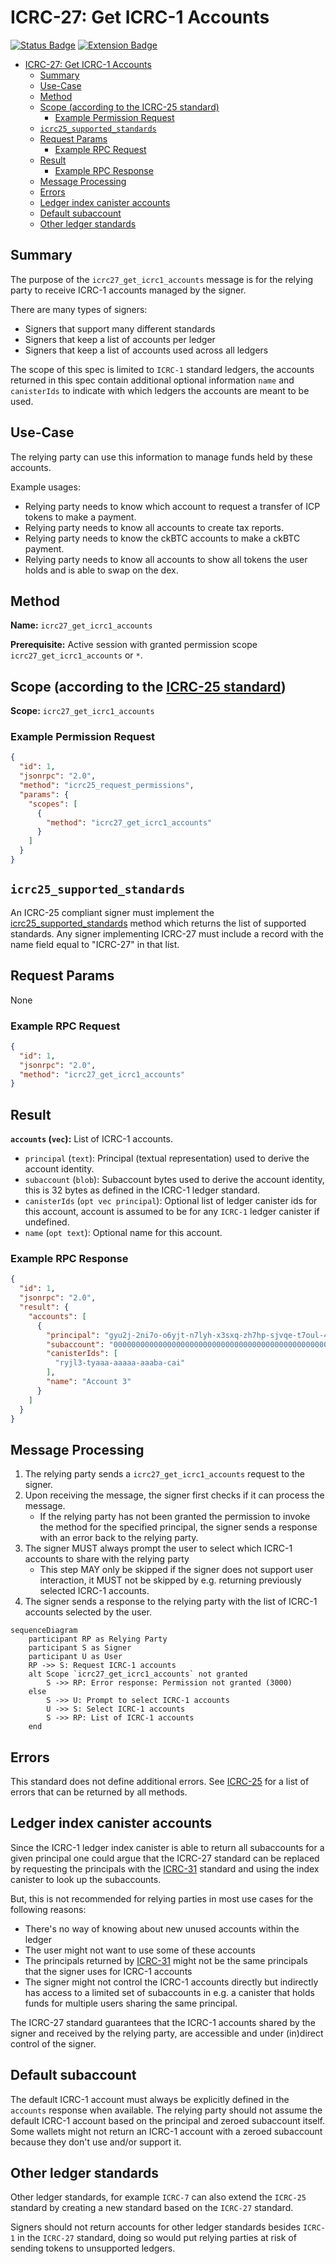 # ICRC-27: Get ICRC-1 Accounts

[![Status Badge](https://img.shields.io/badge/STATUS-DRAFT-ffcc00.svg)](https://github.com/orgs/dfinity/projects/31)
[![Extension Badge](https://img.shields.io/badge/Extends-ICRC--25-ffcc222.svg)](./icrc_25_signer_interaction_standard.md)

<!-- TOC -->
* [ICRC-27: Get ICRC-1 Accounts](#icrc-27-get-icrc-1-accounts)
  * [Summary](#summary)
  * [Use-Case](#use-case)
  * [Method](#method)
  * [Scope (according to the ICRC-25 standard)](#scope-according-to-the-icrc-25-standard)
    * [Example Permission Request](#example-permission-request)
  * [`icrc25_supported_standards`](#icrc25_supported_standards)
  * [Request Params](#request-params)
    * [Example RPC Request](#example-rpc-request)
  * [Result](#result)
    * [Example RPC Response](#example-rpc-response)
  * [Message Processing](#message-processing)
  * [Errors](#errors)
  * [Ledger index canister accounts](#ledger-index-canister-accounts)
  * [Default subaccount](#default-subaccount)
  * [Other ledger standards](#other-ledger-standards)
<!-- TOC -->

## Summary

The purpose of the `icrc27_get_icrc1_accounts` message is for the relying party to receive ICRC-1 accounts managed by
the signer.

There are many types of signers:

- Signers that support many different standards
- Signers that keep a list of accounts per ledger
- Signers that keep a list of accounts used across all ledgers

The scope of this spec is limited to `ICRC-1` standard ledgers, the accounts returned in this spec contain additional
optional information `name` and `canisterIds` to indicate with which ledgers the accounts are meant to be used.

## Use-Case

The relying party can use this information to manage funds held by these accounts.

Example usages:

- Relying party needs to know which account to request a transfer of ICP tokens to make a payment.
- Relying party needs to know all accounts to create tax reports.
- Relying party needs to know the ckBTC accounts to make a ckBTC payment.
- Relying party needs to know all accounts to show all tokens the user holds and is able to swap on the dex.

## Method

**Name:** `icrc27_get_icrc1_accounts`

**Prerequisite:** Active session with granted permission scope `icrc27_get_icrc1_accounts` or `*`.

## Scope (according to the [ICRC-25 standard](./icrc_25_signer_interaction_standard.md))

**Scope:** `icrc27_get_icrc1_accounts`

### Example Permission Request

```json
{
  "id": 1,
  "jsonrpc": "2.0",
  "method": "icrc25_request_permissions",
  "params": {
    "scopes": [
      {
        "method": "icrc27_get_icrc1_accounts"
      }
    ]
  }
}
```

## `icrc25_supported_standards`

An ICRC-25 compliant signer must implement
the [icrc25_supported_standards](./icrc_25_signer_interaction_standard.md#icrc25_supported_standards) method which
returns the list of supported standards. Any signer implementing ICRC-27 must include a record with the name field equal
to "ICRC-27" in that list.

## Request Params

None

### Example RPC Request

```json
{
  "id": 1,
  "jsonrpc": "2.0",
  "method": "icrc27_get_icrc1_accounts"
}
```

## Result

**`accounts` (`vec`):** List of ICRC-1 accounts.

- `principal` (`text`): Principal (textual representation) used to derive the account identity.
- `subaccount` (`blob`): Subaccount bytes used to derive the account identity, this is 32 bytes as defined in
  the ICRC-1 ledger standard.
- `canisterIds` (`opt vec principal`): Optional list of ledger canister ids for this account, account is
  assumed to be for any `ICRC-1` ledger canister if undefined.
- `name` (`opt text`): Optional name for this account.

### Example RPC Response

```json
{
  "id": 1,
  "jsonrpc": "2.0",
  "result": {
    "accounts": [
      {
        "principal": "gyu2j-2ni7o-o6yjt-n7lyh-x3sxq-zh7hp-sjvqe-t7oul-4eehb-2gvtt-jae",
        "subaccount": "0000000000000000000000000000000000000000000000000000000000e73f5c",
        "canisterIds": [
          "ryjl3-tyaaa-aaaaa-aaaba-cai"
        ],
        "name": "Account 3"
      }
    ]
  }
}
```

## Message Processing

1. The relying party sends a `icrc27_get_icrc1_accounts` request to the signer.
2. Upon receiving the message, the signer first checks if it can process the message.
    - If the relying party has not been granted the permission to invoke the method for the specified principal, the
      signer sends a response with an error back to the relying party.
3. The signer MUST always prompt the user to select which ICRC-1 accounts to share with the relying party
    - This step MAY only be skipped if the signer does not support user interaction, it MUST not be skipped by e.g.
      returning previously selected ICRC-1 accounts.
4. The signer sends a response to the relying party with the list of ICRC-1 accounts selected by the user.

```mermaid
sequenceDiagram
    participant RP as Relying Party
    participant S as Signer
    participant U as User
    RP ->> S: Request ICRC-1 accounts
    alt Scope `icrc27_get_icrc1_accounts` not granted
        S ->> RP: Error response: Permission not granted (3000)
    else
        S ->> U: Prompt to select ICRC-1 accounts
        U ->> S: Select ICRC-1 accounts
        S ->> RP: List of ICRC-1 accounts
    end
```

## Errors

This standard does not define additional errors. See [ICRC-25](./icrc_25_signer_interaction_standard.md#errors-3) for a
list of errors that can be returned by all methods.

## Ledger index canister accounts

Since the ICRC-1 ledger index canister is able to return all subaccounts for a given principal one could argue that the
ICRC-27 standard can be replaced by requesting the principals with the [ICRC-31](./icrc_31_get_principals.md) standard
and using the index canister to
look up the subaccounts.

But, this is not recommended for relying parties in most use cases for the following reasons:

- There's no way of knowing about new unused accounts within the ledger
- The user might not want to use some of these accounts
- The principals returned by [ICRC-31](./icrc_31_get_principals.md) might not be the same principals that the signer
  uses for ICRC-1 accounts
- The signer might not control the ICRC-1 accounts directly but indirectly has access to a limited set of subaccounts in
  e.g. a canister that holds funds for multiple users sharing the same principal.

The ICRC-27 standard guarantees that the ICRC-1 accounts shared by the signer and received by the relying party, are
accessible and under (in)direct control of the signer.

## Default subaccount

The default ICRC-1 account must always be explicitly defined in the `accounts` response when available. The relying
party should not assume the default ICRC-1 account based on the principal and zeroed subaccount itself. Some wallets
might not return an ICRC-1 account with a zeroed subaccount because they don't use and/or support it.

## Other ledger standards

Other ledger standards, for example `ICRC-7` can also extend the `ICRC-25` standard by creating a new standard based on
the `ICRC-27` standard.

Signers should not return accounts for other ledger standards besides `ICRC-1` in the `ICRC-27` standard, doing so
would put relying parties at risk of sending tokens to unsupported ledgers.